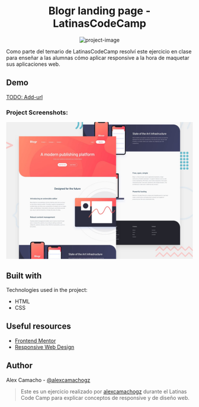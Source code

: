 <h1 align="center" id="title">Blogr landing page - LatinasCodeCamp</h1>

<p align="center"><img src="https://socialify.git.ci/alexcamachogz/blogr-latinascodecamp/image?language=1&amp;name=1&amp;owner=1&amp;pattern=Solid&amp;theme=Dark" alt="project-image"></p>

Como parte del temario de LatinasCodeCamp resolví este ejercicio en clase para enseñar a las alumnas cómo aplicar responsive a la hora de maquetar sus aplicaciones web.

## Demo

[TODO: Add-url](TODO:Add-url)

### Project Screenshots:

<img src="design/desktop-preview.jpg" alt="project-screenshot">

## Built with

Technologies used in the project:
*   HTML
*   CSS

## Useful resources
*   [Frontend Mentor](https://www.frontendmentor.io/challenges/blogr-landing-page-EX2RLAApP)
*   [Responsive Web Design](https://dev.to/alexcamachogz/responsive-web-design-3bhh)

## Author
Alex Camacho - [@alexcamachogz](https://www.twitter.com/alexcamachogz)

> Este es un ejercicio realizado por [alexcamachogz](https://www.twitter.com/alexcamachogz) durante el Latinas Code Camp para explicar conceptos de responsive y de diseño web.